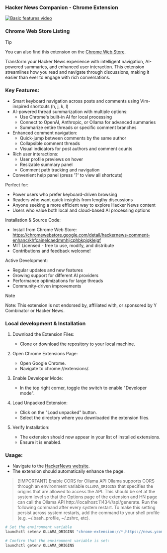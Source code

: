 ### Hacker News Companion - Chrome Extension

[![Basic features video](http://img.youtube.com/vi/N8711ldzVkU/maxresdefault.jpg)](https://www.youtube.com/watch?v=N8711ldzVkU)

### Chrome Web Store Listing
> [!TIP]
> You can also find this extension on the [Chrome Web Store](https://chromewebstore.google.com/detail/hackernews-comment-enhanc/khfcainelcaedmmhjicphbkpigklejgf).

Transform your Hacker News experience with intelligent navigation, AI-powered summaries, and enhanced user interaction. This extension streamlines how you read and navigate through discussions, making it easier than ever to engage with rich conversations.

### Key Features:
* Smart keyboard navigation across posts and comments using Vim-inspired shortcuts (h, j, k, l)
* AI-powered thread summarization with multiple options:
    * Use Chrome's built-in AI for local processing
    * Connect to OpenAI, Anthropic, or Ollama for advanced summaries
    * Summarize entire threads or specific comment branches
* Enhanced comment navigation:
    * Quick-jump between comments by the same author
    * Collapsible comment threads
    * Visual indicators for post authors and comment counts
* Rich user interactions:
    * User profile previews on hover
    * Resizable summary panel
    * Comment path tracking and navigation
* Convenient help panel (press '?' to view all shortcuts)

Perfect for:
* Power users who prefer keyboard-driven browsing
* Readers who want quick insights from lengthy discussions
* Anyone seeking a more efficient way to explore Hacker News content
* Users who value both local and cloud-based AI processing options

Installation & Source Code:
* Install from Chrome Web Store: https://chromewebstore.google.com/detail/hackernews-comment-enhanc/khfcainelcaedmmhjicphbkpigklejgf
* MIT Licensed - free to use, modify, and distribute
* Contributions and feedback welcome!

Active Development:
* Regular updates and new features
* Growing support for different AI providers
* Performance optimizations for large threads
* Community-driven improvements

> [!NOTE] 
> Note: This extension is not endorsed by, affiliated with, or sponsored by Y Combinator or Hacker News.

### Local development & Installation
1. Download the Extension Files:  
   - Clone or download the repository to your local machine.

2. Open Chrome Extensions Page:  
   - Open Google Chrome. 
   - Navigate to chrome://extensions/.

3. Enable Developer Mode:  
   - In the top right corner, toggle the switch to enable "Developer mode".
   
4. Load Unpacked Extension:  
   - Click on the "Load unpacked" button.
   - Select the directory where you downloaded the extension files.

5. Verify Installation:  
   - The extension should now appear in your list of installed extensions.
   - Ensure it is enabled.

### Usage:
- Navigate to the [HackerNews website](https://news.ycombinator.com/).
- The extension should automatically enhance the page.

> [!IMPORTANT] Enable CORS for Ollama API
> Ollama supports CORS through an environment variable `OLLAMA_ORIGINS` that specifies the origins that are allowed to access the API.
> This should be set at the system level so that the Options page of the extension and HN page can call the Ollama API http://localhost:11434//api/generate.
> Run the following command after every system restart.
> To make this setting persist across system restarts, add the command to your shell profile (e.g. ~/.bash_profile, ~/.zshrc, etc).

``` bash
# Set the environment variable 
launchctl setenv OLLAMA_ORIGINS "chrome-extension://*,https://news.ycombinator.com"

# Confirm that the environment variable is set:
launchctl getenv OLLAMA_ORIGINS

```